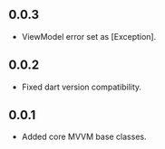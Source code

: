 ## 0.0.3

* ViewModel error set as [Exception].

## 0.0.2

* Fixed dart version compatibility.

## 0.0.1

* Added core MVVM base classes.
